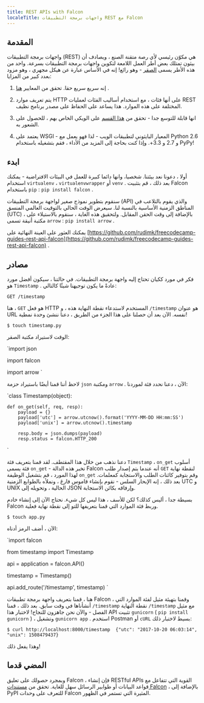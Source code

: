 ```yaml
---
title: REST APIs with Falcon
localeTitle: واجهات برمجة التطبيقات REST مع Falcon
---
```

## المقدمة

واجهات برمجة التطبيقات (REST) ​​هي مكوّن رئيسي لأي رصة متقنة الصنع ، ويصادف أن بيثون تمتلك بعض أطر العمل اللامعة لتكوين واجهات برمجة التطبيقات بسرعة. واحد من هذه الأطر يسمى [الصقر](https://falconframework.org) - وهو رائع! إنه في الأساس عبارة عن هيكل مجهري ، وهو مزود بعدد كبير من المزايا:

1.  إنه سريع سريع حقا. تحقق من المعايير [هنا](https://falconframework.org/#sectionBenchmarks) .
    
2.  يتم تعريف موارد HTTP على أنها فئات ، مع استخدام أساليب الفئات لعمليات REST المختلفة على هذه الموارد. هذا يساعد على الحفاظ على مصدر برنامج نظيف.
    
3.  انها قابلة للتوسع جدا - تحقق من [هذا القسم](https://github.com/falconry/falcon/wiki/Complementary-Packages) على الويكي الخاص بهم ، للحصول على الشعور به.
    
4.  يعتمد على WSGI - المعيار البايثوني لتطبيقات الويب - لذا فهو يعمل مع Python 2.6 و 2.7 و 3.3+. وإذا كنت بحاجة إلى المزيد من الأداء ، فقم بتشغيله باستخدام PyPy!
    

## ابدء

أولا ، دعونا نعد بيئتنا. شخصيا، وانها دائما كبيرة للعمل في البيئات الافتراضية - يمكنك استخدام `virtualenv` ، `virtualenvwrapper` أو `venv` . بعد ذلك ، قم بتثبيت Falcon باستخدام `pip` : `pip install falcon` .

سنقوم بتطوير نموذج صغير لواجهة برمجة التطبيقات (API) والذي يقوم بالتلاعب في المناطق الزمنية الأساسية بالنسبة لنا. سيعرض الوقت الحالي بالتوقيت العالمي المنسق (UTC) ، بالإضافة إلى وقت الحقن المقابل. ولتحقيق هذه الغاية ، سنقوم بالاستيلاء على مكتبة أنيقة تسمى `arrow` : `pip install arrow` .

يمكنك العثور على العينة النهائية على [https://github.com/rudimk/freecodecamp-guides-rest-api-falcon](https://github.com/rudimk/freecodecamp-guides-rest-api-falcon) .

## مصادر

فكر في مورد ككيان تحتاج إليه واجهة برمجة التطبيقات. في حالتنا ، سيكون أفضل مورد هو `Timestamp` . عادةً ما يكون توجيهنا شيئًا كالتالي:

 `GET /timestamp 
` 

هنا ، `GET` هو فعل HTTP المستخدم لاستدعاء نقطة النهاية هذه ، و `/timestamp` هو عنوان URL نفسه. الآن بعد أن حصلنا على هذا الجزء من الطريق ، دعنا ننشئ وحدة نمطية!

`$ touch timestamp.py`

الوقت لاستيراد مكتبة الصقر:

 `import json 
 
 import falcon 
 
 import arrow 
` 

لاحظ أننا قمنا أيضًا باستيراد حزمة `json` ومكتبة `arrow` . الآن ، دعنا نحدد فئة لموردنا:

 `class Timestamp(object): 
 
    def on_get(self, req, resp): 
        payload = {} 
        payload['utc'] = arrow.utcnow().format('YYYY-MM-DD HH:mm:SS') 
        payload['unix'] = arrow.utcnow().timestamp 
 
        resp.body = json.dumps(payload) 
        resp.status = falcon.HTTP_200 
` 

دعنا نذهب من خلال هذا المقتطف. لقد قمنا بتعريف فئة `Timestamp` ، `on_get` أسلوب فئة يسمى `on_get` - تخبر هذه الدالة Falcon أنه عندما يتم إصدار طلب `GET` لنقطة نهاية لهذا المورد ، قم بتشغيل الوظيفة `on_get` وقم بتوفير كائنات الطلب والاستجابة كمعلمات. بعد ذلك ، إنه الإبحار السلس - نقوم بإنشاء قاموس فارغ ، ونملأه بالطوابع الزمنية UTC و UNIX الحالية ، وتحويله إلى JSON وإرفاقه بكائن الاستجابة.

بسيطة جدا ، أليس كذلك؟ لكن للأسف ، هذا ليس كل شيء. نحتاج الآن إلى إنشاء خادم Falcon وربط فئة الموارد التي قمنا بتعريفها للتو إلى نقطة نهاية فعلية.

`$ touch app.py`

الآن ، أضف الرمز أدناه:

 `import falcon 
 
 from timestamp import Timestamp 
 
 api = application = falcon.API() 
 
 timestamp = Timestamp() 
 
 api.add_route('/timestamp', timestamp) 
` 

هنا ، قمنا بتعريف واجهة برمجة تطبيقات Falcon ، وقمنا بتهيئة مثيل لفئة الموارد التي أنشأناها في وقت سابق. بعد ذلك ، قمنا `/timestamp` نقطة النهاية `/timestamp` مع مثيل الفصل - والآن نحن جاهزون للنجاح! لاختبار هذا API تثبيت `gunicorn` ( `pip install gunicorn` ) ، وتشغيل `gunicorn app` . استخدم Postman أو `cURL` بسيط لاختبار ذلك:

 `$ curl http://localhost:8000/timestamp 
 {"utc": "2017-10-20 06:03:14", "unix": 1508479437} 
` 

وهذا يفعل ذلك!

## المضي قدما

وبمجرد حصولك على تعليق Falcon ، فإن إنشاء RESTful APIs القوية التي تتفاعل مع قواعد البيانات أو طوابير الرسائل سهل للغاية. تحقق من [مستندات Falcon](https://falcon.readthedocs.io/en/stable/index.html) ، بالإضافة إلى PyPI للتعرف على وحدات Falcon المثيرة التي تستمر في الظهور.